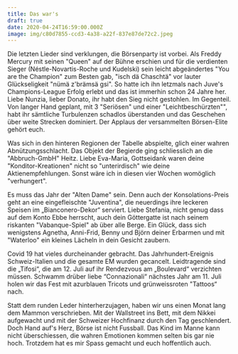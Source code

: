 ```yaml
---
title: Das war's
draft: true
date: 2020-04-24T16:59:00.000Z
image: img/c80d7855-ccd3-4a38-a22f-837e87de72c2.jpeg
---
```

Die letzten Lieder sind verklungen, die Börsenparty ist vorbei. Als Freddy Mercury mit seinen "Queen" auf der Bühne erschien und für die verdienten Sieger (Néstle-Novartis-Roche und Kudelski) sein leicht abgeändertes "You are the Champion" zum Besten gab, "isch dä Chaschtä" vor lauter Glückseligkeit "nümä z'brämsä gsi".  So hatte ich ihn letzmals nach Juve's Champions-League Erfolg erlebt und das ist immerhin schon 24 Jahre her. Liebe Nunzia, lieber Donato, ihr habt den Sieg nicht gestohlen. Im Gegenteil. Von langer Hand geplant, mit 3 "Seriösen" und einer "Leichtbeschürzten"", habt ihr sämtliche Turbulenzen schadlos überstanden und das Geschehen über weite Strecken dominiert. Der Applaus der versammelten Börsen-Elite gehört euch. 

Was sich in den hinteren Regionen der Tabelle abspielte, glich einer wahren Abnützungsschlacht. Das Objekt der Begierde ging schliesslich an die "Abbruch-GmbH" Heitz. Liebe Eva-Maria, Gottseidank waren deine "Konditor-Kreationen" nicht so "unterirdisch" wie deine Aktienempfehlungen. Sonst wäre ich in diesen vier Wochen womöglich "verhungert".

Es muss das Jahr der "Alten Dame" sein. Denn auch der Konsolations-Preis geht an eine eingefleischte "Juventina", die neuerdings ihre leckeren Speisen im „Bianconero-Dekor“ serviert. Liebe Stefania, nicht genug dass auf dem Konto Ebbe herrscht, auch dein Göttergatte ist nach seinem riskanten "Vabanque-Spiel" ab über alle Berge. Ein Glück, dass sich wenigstens Agnetha, Anni-Frid, Benny und Björn deiner Erbarmen und mit "Waterloo" ein kleines Lächeln in dein Gesicht zaubern.

Covid 19 hat vieles durcheinander gebracht. Das Jahrhundert-Ereignis Schweiz-Italien und die gesamte EM wurden gecancelt. Leidtragende sind die „Tifosi“, die am 12. Juli auf ihr Rendezvous am „Boulevard“ verzichten müssen. Schwamm drüber liebe “Connazionali“ nächstes Jahr am 11. Juli holen wir das Fest mit azurblauen Tricots und grünweissroten "Tattoos“ nach. 

Statt dem runden Leder hinterherzujagen, haben wir uns einen Monat lang dem Mammon verschrieben. Mit der Wallstreet ins Bett, mit dem Nikkei aufgewacht und mit der Schweizer Hochfinanz durch den Tag geschlendert. Doch Hand auf's Herz, Börse ist nicht Fussball. Das Kind im Manne kann nicht überschiessen, die wahren Emotionen kommen selten bis gar nie hoch. Trotzdem hat es mir Spass gemacht und euch hoffentlich auch.